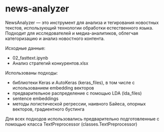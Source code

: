 # news-analyzer
NewsAnalyzer — это инструмент для анализа и тегирования новостных текстов, использующий технологии обработки естественного языка. Подходит для исследователей и медиа-аналитиков, облегчая категоризацию и анализ новостного контента.

Исходные данные:
 - 02_fasttext.ipynb
 - Анализ стратегий конкурентов.xlsx

Использованы подходы:
 - библиотеки Keras и AutoKeras (keras_files), в том числе с использованием embedding векторов
 - предварительное распределение с помощью LDA (lda_files)
 - sentence embeddings
 - методы логистической регрессии, наивного Байеса, опорных векторов, градиентного бустинга

Для всех подходов использовались предварительно подготовленные с помощью класса TextPreprocessor (classes.TextPreprocessor)
